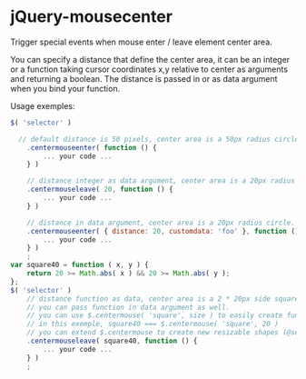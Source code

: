 jQuery-mousecenter
==================

Trigger special events when mouse enter / leave element center area.

You can specify a distance that define the center area, it can be an integer or 
a function taking cursor coordinates x,y relative to center as arguments and returning a boolean.
The distance is passed in or as data argument when you bind your function.

Usage exemples:
```javascript
$( 'selector' )

  // default distance is 50 pixels, center area is a 50px radius circle.
	.centermouseenter( function () {
		... your code ...
	} )

	// distance integer as data argument, center area is a 20px radius circle.
	.centermouseleave( 20, function () {
		... your code ...
	} )

	// distance in data argument, center area is a 20px radius circle.
	.centermouseenter( { distance: 20, customdata: 'foo' }, function () {
		... your code ...
	} )
	;
var square40 = function ( x, y ) {
	return 20 >= Math.abs( x ) && 20 >= Math.abs( y );
};
$( 'selector' )
	// distance function as data, center area is a 2 * 20px side square.
	// you can pass function in data argument as well.
	// you can use $.centermouse( 'square', size ) to easily create function checking various "square size" :
	// in this exemple, square40 === $.centermouse( 'square', 20 )
	// you can extend $.centermouse to create new resizable shapes (@see end of file)
	.centermouseleave( square40, function () {
		... your code ...
	} )
	;
```